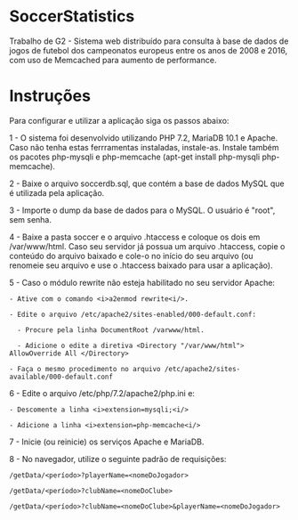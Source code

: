 # SoccerStatistics
Trabalho de G2 - Sistema web distribuído para consulta à base de dados de jogos de futebol dos campeonatos europeus entre os anos de 2008 e 2016, com uso de Memcached para aumento de performance.

# Instruções
Para configurar e utilizar a aplicação siga os passos abaixo:

1 - O sistema foi desenvolvido utilizando PHP 7.2, MariaDB 10.1 e Apache. Caso não tenha estas ferrramentas instaladas, instale-as. Instale também os pacotes php-mysqli e php-memcache (apt-get install php-mysqli php-memcache).

2 - Baixe o arquivo soccerdb.sql, que contém a base de dados MySQL que é utilizada pela aplicação.

3 - Importe o dump da base de dados para o MySQL. O usuário é "root", sem senha.

4 - Baixe a pasta soccer e o arquivo .htaccess e coloque os dois em /var/www/html. Caso seu servidor já possua um arquivo .htaccess, copie o conteúdo do arquivo baixado e cole-o no início do seu arquivo (ou renomeie seu arquivo e use o .htaccess baixado para usar a aplicação).

5 - Caso o módulo rewrite não esteja habilitado no seu servidor Apache:

    - Ative com o comando <i>a2enmod rewrite<i/>.
    
    - Edite o arquivo /etc/apache2/sites-enabled/000-default.conf:
      
      - Procure pela linha DocumentRoot /varwww/html.
      
      - Adicione o edite a diretiva <Directory "/var/www/html"> AllowOverride All </Directory>
    
    - Faça o mesmo procedimento no arquivo /etc/apache2/sites-available/000-default.conf

6 - Edite o arquivo /etc/php/7.2/apache2/php.ini e:
    
    - Descomente a linha <i>extension=mysqli;<i/>
    
    - Adicione a linha <i>extension=php-memcache<i/>

7 - Inicie (ou reinicie) os serviços Apache e MariaDB.

8 - No navegador, utilize o seguinte padrão de requisições:
    
    /getData/<período>?playerName=<nomeDoJogador>
    
    /getData/<período>?clubName=<nomeDoClube>
    
    /getData/<período>?clubName=<nomeDoClube>&playerName=<nomeDoJogador>
